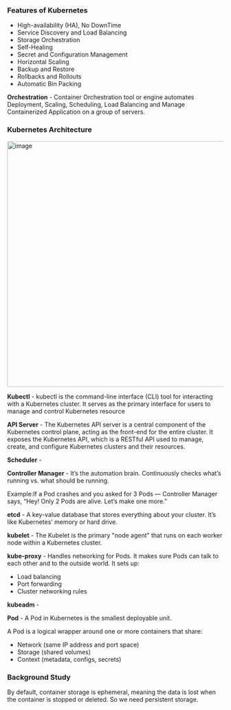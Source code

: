 ### Features of Kubernetes

- High-availability (HA), No DownTime
- Service Discovery and Load Balancing
- Storage Orchestration
- Self-Healing
- Secret and Configuration Management
- Horizontal Scaling
- Backup and Restore
- Rollbacks and Rollouts
- Automatic Bin Packing

**Orchestration**  - Container Orchestration tool or engine automates Deployment, Scaling, Scheduling, Load Balancing and Manage Containerized Application on a group of servers.


### Kubernetes Architecture
<img width="975" height="570" alt="image" src="https://github.com/user-attachments/assets/cf4660bc-9706-4169-81e9-8c1a4330ac4b" />

**Kubectl** - kubectl is the command-line interface (CLI) tool for interacting with a Kubernetes cluster. It serves as the primary interface for users to manage and control Kubernetes resource

**API Server** - The Kubernetes API server is a central component of the Kubernetes control plane, acting as the front-end for the entire cluster. It exposes the Kubernetes API, which is a RESTful API used to manage, create, and configure Kubernetes clusters and their resources.

**Scheduler** - 

**Controller Manager** - It’s the automation brain. Continuously checks what’s running vs. what should be running.

Example:If a Pod crashes and you asked for 3 Pods — Controller Manager says, “Hey! Only 2 Pods are alive. Let’s make one more.”

**etcd** - A key-value database that stores everything about your cluster. It’s like Kubernetes’ memory or hard drive.

**kubelet** - The Kubelet is the primary "node agent" that runs on each worker node within a Kubernetes cluster.

**kube-proxy** - Handles networking for Pods. It makes sure Pods can talk to each other and to the outside world. 
It sets up:
- Load balancing
- Port forwarding
- Cluster networking rules

**kubeadm** - 

**Pod** - A Pod in Kubernetes is the smallest deployable unit.

A Pod is a logical wrapper around one or more containers that share:
- Network (same IP address and port space)
- Storage (shared volumes)
- Context (metadata, configs, secrets)

### Background Study 
By default, container storage is ephemeral, meaning the data is lost when the container is stopped or deleted. So we need persistent storage.
